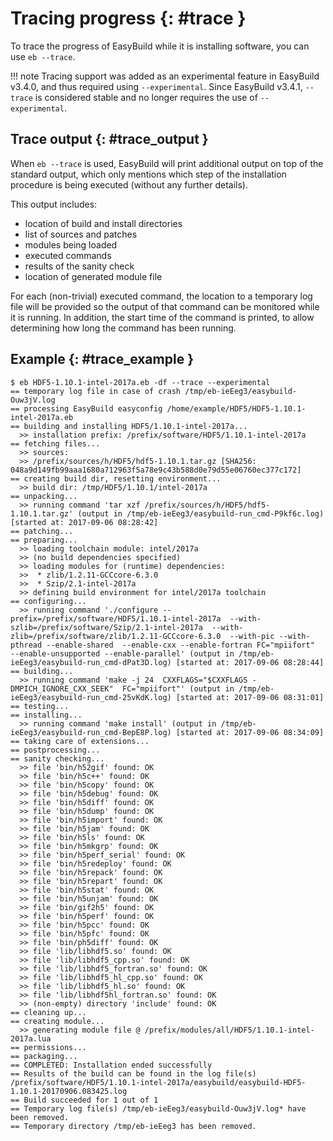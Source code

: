 # Tracing progress {: #trace }

To trace the progress of EasyBuild while it is installing software, you
can use `eb --trace`.

!!! note
    Tracing support was added as an experimental feature in EasyBuild v3.4.0, and thus required
    using `--experimental`. Since EasyBuild v3.4.1, `--trace` is
    considered stable and no longer requires the use of
    `--experimental`.

## Trace output {: #trace_output }

When `eb --trace` is used, EasyBuild will print additional output on top
of the standard output, which only mentions which step of the
installation procedure is being executed (without any further details).

This output includes:

- location of build and install directories
- list of sources and patches
- modules being loaded
- executed commands
- results of the sanity check
- location of generated module file

For each (non-trivial) executed command, the location to a temporary log
file will be provided so the output of that command can be monitored
while it is running. In addition, the start time of the command is
printed, to allow determining how long the command has been running.

## Example {: #trace_example }

``` console
$ eb HDF5-1.10.1-intel-2017a.eb -df --trace --experimental
== temporary log file in case of crash /tmp/eb-ieEeg3/easybuild-Ouw3jV.log
== processing EasyBuild easyconfig /home/example/HDF5/HDF5-1.10.1-intel-2017a.eb
== building and installing HDF5/1.10.1-intel-2017a...
  >> installation prefix: /prefix/software/HDF5/1.10.1-intel-2017a
== fetching files...
  >> sources:
  >> /prefix/sources/h/HDF5/hdf5-1.10.1.tar.gz [SHA256: 048a9d149fb99aaa1680a712963f5a78e9c43b588d0e79d55e06760ec377c172]
== creating build dir, resetting environment...
  >> build dir: /tmp/HDF5/1.10.1/intel-2017a
== unpacking...
  >> running command 'tar xzf /prefix/sources/h/HDF5/hdf5-1.10.1.tar.gz' (output in /tmp/eb-ieEeg3/easybuild-run_cmd-P9kf6c.log) [started at: 2017-09-06 08:28:42]
== patching...
== preparing...
  >> loading toolchain module: intel/2017a
  >> (no build dependencies specified)
  >> loading modules for (runtime) dependencies:
  >>  * zlib/1.2.11-GCCcore-6.3.0
  >>  * Szip/2.1-intel-2017a
  >> defining build environment for intel/2017a toolchain
== configuring...
  >> running command './configure --prefix=/prefix/software/HDF5/1.10.1-intel-2017a  --with-szlib=/prefix/software/Szip/2.1-intel-2017a  --with-zlib=/prefix/software/zlib/1.2.11-GCCcore-6.3.0  --with-pic --with-pthread --enable-shared  --enable-cxx --enable-fortran FC="mpiifort"  --enable-unsupported --enable-parallel' (output in /tmp/eb-ieEeg3/easybuild-run_cmd-dPat3D.log) [started at: 2017-09-06 08:28:44]
== building...
  >> running command 'make -j 24  CXXFLAGS="$CXXFLAGS -DMPICH_IGNORE_CXX_SEEK"  FC="mpiifort"' (output in /tmp/eb-ieEeg3/easybuild-run_cmd-25vKdK.log) [started at: 2017-09-06 08:31:01]
== testing...
== installing...
  >> running command 'make install' (output in /tmp/eb-ieEeg3/easybuild-run_cmd-BepE8P.log) [started at: 2017-09-06 08:34:09]
== taking care of extensions...
== postprocessing...
== sanity checking...
  >> file 'bin/h52gif' found: OK
  >> file 'bin/h5c++' found: OK
  >> file 'bin/h5copy' found: OK
  >> file 'bin/h5debug' found: OK
  >> file 'bin/h5diff' found: OK
  >> file 'bin/h5dump' found: OK
  >> file 'bin/h5import' found: OK
  >> file 'bin/h5jam' found: OK
  >> file 'bin/h5ls' found: OK
  >> file 'bin/h5mkgrp' found: OK
  >> file 'bin/h5perf_serial' found: OK
  >> file 'bin/h5redeploy' found: OK
  >> file 'bin/h5repack' found: OK
  >> file 'bin/h5repart' found: OK
  >> file 'bin/h5stat' found: OK
  >> file 'bin/h5unjam' found: OK
  >> file 'bin/gif2h5' found: OK
  >> file 'bin/h5perf' found: OK
  >> file 'bin/h5pcc' found: OK
  >> file 'bin/h5pfc' found: OK
  >> file 'bin/ph5diff' found: OK
  >> file 'lib/libhdf5.so' found: OK
  >> file 'lib/libhdf5_cpp.so' found: OK
  >> file 'lib/libhdf5_fortran.so' found: OK
  >> file 'lib/libhdf5_hl_cpp.so' found: OK
  >> file 'lib/libhdf5_hl.so' found: OK
  >> file 'lib/libhdf5hl_fortran.so' found: OK
  >> (non-empty) directory 'include' found: OK
== cleaning up...
== creating module...
  >> generating module file @ /prefix/modules/all/HDF5/1.10.1-intel-2017a.lua
== permissions...
== packaging...
== COMPLETED: Installation ended successfully
== Results of the build can be found in the log file(s) /prefix/software/HDF5/1.10.1-intel-2017a/easybuild/easybuild-HDF5-1.10.1-20170906.083425.log
== Build succeeded for 1 out of 1
== Temporary log file(s) /tmp/eb-ieEeg3/easybuild-Ouw3jV.log* have been removed.
== Temporary directory /tmp/eb-ieEeg3 has been removed.
```
